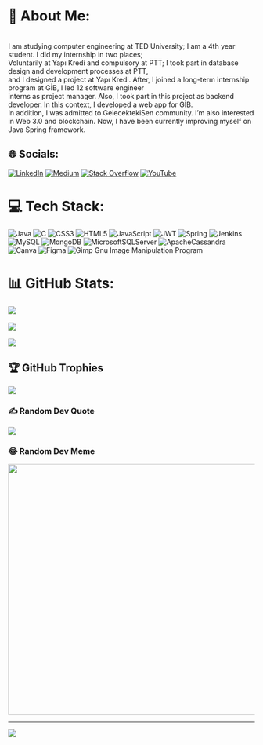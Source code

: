 # 💫 About Me:
<br>I am studying computer engineering at TED University; I am a 4th year student. I did my internship in two places;
<br>Voluntarily at Yapı Kredi and compulsory at PTT; I took part in database design and development processes at PTT,
<br>and I designed a project at Yapı Kredi. After, I joined a long-term internship program at GİB, I led 12 software engineer
<br>interns as project manager. Also, I took part in this project as backend developer. In this context, I developed a web app for GİB.
<br>In addition, I was admitted to GelecektekiSen community. I’m also interested in Web 3.0 and blockchain. Now, I have been currently improving myself on Java Spring framework.


## 🌐 Socials:
[![LinkedIn](https://img.shields.io/badge/LinkedIn-%230077B5.svg?logo=linkedin&logoColor=white)](https://linkedin.com/in/https://www.linkedin.com/in/imelihsisman/) [![Medium](https://img.shields.io/badge/Medium-12100E?logo=medium&logoColor=white)](https://medium.com/@https://i-melih-sisman.medium.com/) [![Stack Overflow](https://img.shields.io/badge/-Stackoverflow-FE7A16?logo=stack-overflow&logoColor=white)](https://stackoverflow.com/users/20485877) [![YouTube](https://img.shields.io/badge/YouTube-%23FF0000.svg?logo=YouTube&logoColor=white)](https://youtube.com/c/https://www.youtube.com/c/OyuncununKanal) 

# 💻 Tech Stack:
![Java](https://img.shields.io/badge/java-%23ED8B00.svg?style=for-the-badge&logo=java&logoColor=white) ![C](https://img.shields.io/badge/c-%2300599C.svg?style=for-the-badge&logo=c&logoColor=white) ![CSS3](https://img.shields.io/badge/css3-%231572B6.svg?style=for-the-badge&logo=css3&logoColor=white) ![HTML5](https://img.shields.io/badge/html5-%23E34F26.svg?style=for-the-badge&logo=html5&logoColor=white) ![JavaScript](https://img.shields.io/badge/javascript-%23323330.svg?style=for-the-badge&logo=javascript&logoColor=%23F7DF1E) ![JWT](https://img.shields.io/badge/JWT-black?style=for-the-badge&logo=JSON%20web%20tokens) ![Spring](https://img.shields.io/badge/spring-%236DB33F.svg?style=for-the-badge&logo=spring&logoColor=white) ![Jenkins](https://img.shields.io/badge/jenkins-%232C5263.svg?style=for-the-badge&logo=jenkins&logoColor=white) ![MySQL](https://img.shields.io/badge/mysql-%2300f.svg?style=for-the-badge&logo=mysql&logoColor=white) ![MongoDB](https://img.shields.io/badge/MongoDB-%234ea94b.svg?style=for-the-badge&logo=mongodb&logoColor=white) ![MicrosoftSQLServer](https://img.shields.io/badge/Microsoft%20SQL%20Sever-CC2927?style=for-the-badge&logo=microsoft%20sql%20server&logoColor=white) ![ApacheCassandra](https://img.shields.io/badge/cassandra-%231287B1.svg?style=for-the-badge&logo=apache-cassandra&logoColor=white) ![Canva](https://img.shields.io/badge/Canva-%2300C4CC.svg?style=for-the-badge&logo=Canva&logoColor=white) 	![Figma](https://img.shields.io/badge/figma-%23F24E1E.svg?style=for-the-badge&logo=figma&logoColor=white) ![Gimp Gnu Image Manipulation Program](https://img.shields.io/badge/Gimp-657D8B?style=for-the-badge&logo=gimp&logoColor=FFFFFF)
<br>
# 📊 GitHub Stats:
![](https://github-readme-stats.vercel.app/api?username=Satfinder61&theme=dark&hide_border=false&include_all_commits=false&count_private=false)<br/>
<br>
![](https://github-readme-streak-stats.herokuapp.com/?user=Satfinder61&theme=dark&hide_border=false)<br/>
<br>
![](https://github-readme-stats.vercel.app/api/top-langs/?username=Satfinder61&theme=dark&hide_border=false&include_all_commits=false&count_private=false&layout=compact)
<br>

## 🏆 GitHub Trophies
![](https://github-profile-trophy.vercel.app/?username=Satfinder61&theme=gitdimmed&no-frame=false&no-bg=true&margin-w=4)

### ✍️ Random Dev Quote
![](https://quotes-github-readme.vercel.app/api?type=horizontal&theme=tokyonight)

### 😂 Random Dev Meme
<img src="https://random-memer.herokuapp.com/" width="512px"/>

---
[![](https://visitcount.itsvg.in/api?id=Satfinder61&icon=0&color=0)](https://visitcount.itsvg.in)

<!-- Proudly created with GPRM ( https://gprm.itsvg.in ) -->
